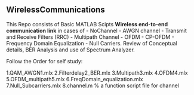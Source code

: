 ## WirelessCommunications
This Repo consists of Basic MATLAB Scipts 
**Wireless end-to-end communication link**
in cases of - NoChannel
            - AWGN channel
            - Transmit and Receive Filters (RRC)
            - Multipath Channel
            - OFDM
            - CP-OFDM 
            - Frequency Domain Equalization
            - Null Carriers.
Review of Conceptual details, BER Analysis and use of Spectrum Analyzer.

Follow the Order for self study:

1.QAM_AWGN1.mlx
2.Filterdelay2_BER.mlx
3.Multipath3.mlx
4.OFDM4.mlx
5.OFDM_multipath5.mlx
6.FreqDomain_equalization.mlx
7.Null_Subcarriers.mlx
8.channel.m % a function script file for channel
